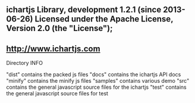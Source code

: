 ichartjs Library, development 1.2.1 (since 2013-06-26)
Licensed under the Apache License, Version 2.0 (the "License");
--------------------------------------------------
http://www.ichartjs.com
--------------------------------------------------
Directory INFO 

"dist" contains the packed js files
"docs" contains the ichartjs API docs
"minify" contains the minify js files
"samples" contains various demo
"src" contains the general javascript source files for the ichartjs
"test" contains the general javascript source files for test



